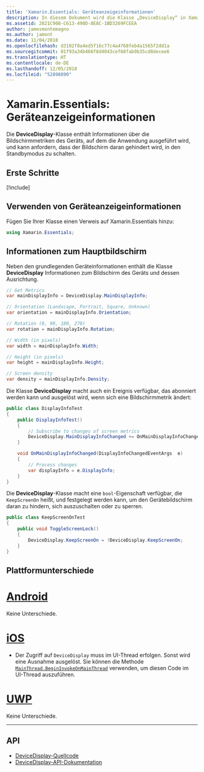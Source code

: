 ```yaml
---
title: 'Xamarin.Essentials: Geräteanzeigeinformationen'
description: In diesem Dokument wird die Klasse „DeviceDisplay“ in Xamarin.Essentials beschrieben, die Bildschirmmetriken für das Gerät bereitstellt, auf dem die Anwendung ausgeführt wird.
ms.assetid: 2821C908-C613-490D-8E8C-1BD3269FCEEA
author: jamesmontemagno
ms.author: jamont
ms.date: 11/04/2018
ms.openlocfilehash: d3102f0a4ed5f16c77c4a4768feb4a1565f2dd1a
ms.sourcegitcommit: 01f93a34b466f8d4043cef68fab9b35cd8decee6
ms.translationtype: HT
ms.contentlocale: de-DE
ms.lasthandoff: 12/05/2018
ms.locfileid: "52898890"
---
```

# <a name="xamarinessentials-device-display-information"></a>Xamarin.Essentials: Geräteanzeigeinformationen

Die **DeviceDisplay**-Klasse enthält Informationen über die Bildschirmmetriken des Geräts, auf dem die Anwendung ausgeführt wird, und kann anfordern, dass der Bildschirm daran gehindert wird, in den Standbymodus zu schalten.

## <a name="get-started"></a>Erste Schritte

[!include[](~/essentials/includes/get-started.md)]

## <a name="using-devicedisplay"></a>Verwenden von Geräteanzeigeinformationen

Fügen Sie Ihrer Klasse einen Verweis auf Xamarin.Essentials hinzu:

```csharp
using Xamarin.Essentials;
```

## <a name="main-display-info"></a>Informationen zum Hauptbildschirm

Neben den grundlegenden Geräteinformationen enthält die Klasse **DeviceDisplay** Informationen zum Bildschirm des Geräts und dessen Ausrichtung.

```csharp
// Get Metrics
var mainDisplayInfo = DeviceDisplay.MainDisplayInfo;

// Orientation (Landscape, Portrait, Square, Unknown)
var orientation = mainDisplayInfo.Orientation;

// Rotation (0, 90, 180, 270)
var rotation = mainDisplayInfo.Rotation;

// Width (in pixels)
var width = mainDisplayInfo.Width;

// Height (in pixels)
var height = mainDisplayInfo.Height;

// Screen density
var density = mainDisplayInfo.Density;
```

Die Klasse **DeviceDisplay** macht auch ein Ereignis verfügbar, das abonniert werden kann und ausgelöst wird, wenn sich eine Bildschirmmetrik ändert:

```csharp
public class DisplayInfoTest
{
    public DisplayInfoTest()
    {
        // Subscribe to changes of screen metrics
        DeviceDisplay.MainDisplayInfoChanged += OnMainDisplayInfoChanged;
    }

    void OnMainDisplayInfoChanged(DisplayInfoChangedEventArgs  e)
    {
        // Process changes
        var displayInfo = e.DisplayInfo;
    }
}
```

Die **DeviceDisplay**-Klasse macht eine `bool`-Eigenschaft verfügbar, die `KeepScreenOn` heißt, und festgelegt werden kann, um den Gerätebildschirm daran zu hindern, sich auszuschalten oder zu sperren.

```csharp
public class KeepScreenOnTest
{
    public void ToggleScreenLock()
    {
        DeviceDisplay.KeepScreenOn = !DeviceDisplay.KeepScreenOn;
    }
}
```

## <a name="platform-differences"></a>Plattformunterschiede

# <a name="androidtabandroid"></a>[Android](#tab/android)

Keine Unterschiede.

# <a name="iostabios"></a>[iOS](#tab/ios)

* Der Zugriff auf `DeviceDisplay` muss im UI-Thread erfolgen. Sonst wird eine Ausnahme ausgelöst. Sie können die Methode [`MainThread.BeginInvokeOnMainThread`](~/essentials/main-thread.md) verwenden, um diesen Code im UI-Thread auszuführen.

# <a name="uwptabuwp"></a>[UWP](#tab/uwp)

Keine Unterschiede.

--------------


## <a name="api"></a>API

- [DeviceDisplay-Quellcode](https://github.com/xamarin/Essentials/tree/master/Xamarin.Essentials/DeviceDisplay)
- [DeviceDisplay-API-Dokumentation](xref:Xamarin.Essentials.DeviceDisplay)
